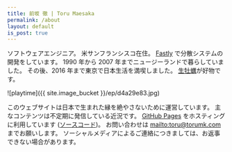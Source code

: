 ```yaml
---
title: 前坂 徹 | Toru Maesaka
permalink: /about
layout: default
is_post: true
---
```


ソフトウェアエンジニア。
米サンフランシスコ在住。
[Fastly](/t/fastly) で分散システムの開発をしています。
1990 年から 2007 年までニュージーランドで暮らしていました。
その後、2016 年まで東京で日本生活を満喫しました。
[生牡蠣](/t/oyster)が好物です。

![playtime]({{ site.image_bucket }}/ep/d4a29e83.jpg)

このウェブサイトは日本で生まれた縁を絶やさないために運営しています。
主なコンテンツは不定期に発信している近況です。
[GitHub Pages](https://pages.github.com/) をホスティングに利用しています ([ソースコード](https://github.com/tmaesaka/ep.torumk.com))。
お問い合わせは <mailto:toru@torumk.com> までお願いします。
ソーシャルメディアによるご連絡につきましては、お返事できない場合があります。
